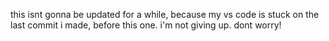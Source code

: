 this isnt gonna be updated for a while, because my vs code is stuck on the last commit i made, before this one. i'm not giving up. dont worry!
